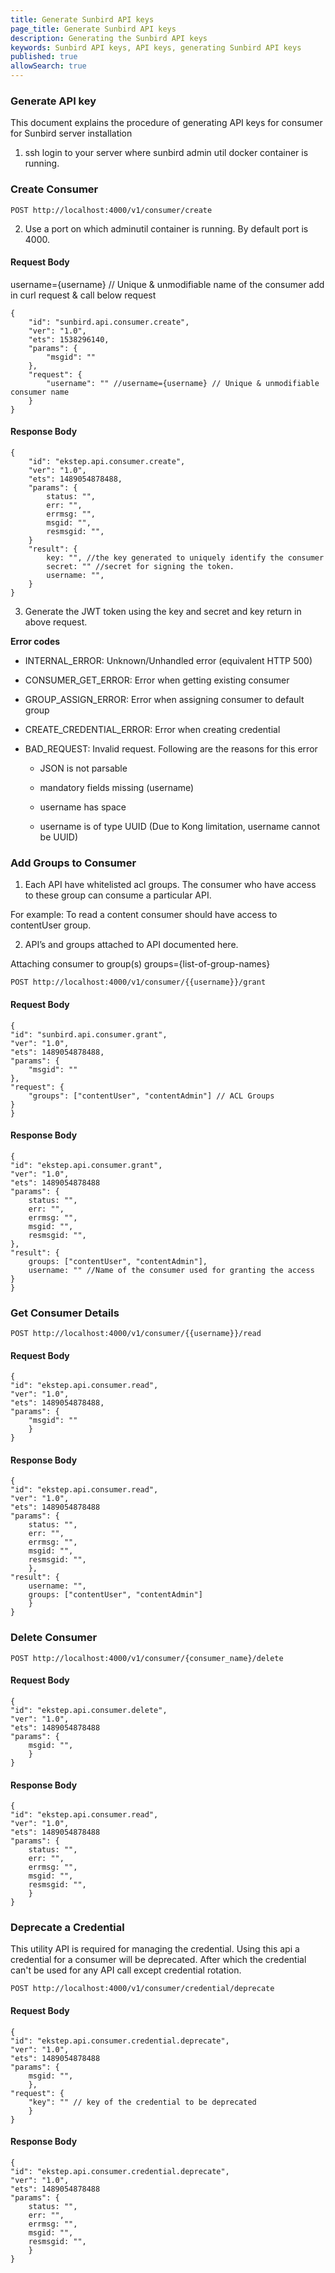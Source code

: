 ```yaml
---
title: Generate Sunbird API keys 
page_title: Generate Sunbird API keys 
description: Generating the Sunbird API keys 
keywords: Sunbird API keys, API keys, generating Sunbird API keys 
published: true
allowSearch: true
---
```


### Generate API key 

This document explains the procedure of generating API keys for consumer for Sunbird server installation

1. ssh login to your server where sunbird admin util docker container is running. 

### Create Consumer

```POST http://localhost:4000/v1/consumer/create```

2. Use a port on which adminutil container is running. By default port is 4000.

#### Request Body

username={username} // Unique & unmodifiable name of the consumer add in curl request & call below request

    {
        "id": "sunbird.api.consumer.create",
        "ver": "1.0",
        "ets": 1538296140,
        "params": {
            "msgid": ""
        }, 
        "request": {
            "username": "" //username={username} // Unique & unmodifiable consumer name 
        }
    }
 
#### Response Body
    {
        "id": "ekstep.api.consumer.create",
        "ver": "1.0",
        "ets": 1489054878488,
        "params": {
            status: "",
            err: "",
            errmsg: "",
            msgid: "",
            resmsgid: "",
        }
        "result": {
            key: "", //the key generated to uniquely identify the consumer
            secret: "" //secret for signing the token.
            username: "",
        }
    }

3. Generate the JWT token using the key and secret and key return in above request.

**Error codes**

- INTERNAL_ERROR: Unknown/Unhandled error (equivalent HTTP 500)

- CONSUMER_GET_ERROR: Error when getting existing consumer

- GROUP_ASSIGN_ERROR: Error when assigning consumer to default group

- CREATE_CREDENTIAL_ERROR: Error when creating credential

- BAD_REQUEST: Invalid request. Following are the reasons for this error

    - JSON is not parsable

    - mandatory fields missing (username)

    - username has space

    - username is of type UUID (Due to Kong limitation, username cannot be UUID)


### Add Groups to Consumer

1. Each API have whitelisted acl groups. The consumer who have access to these group can consume a particular API.

For example: To read a content consumer should have access to contentUser group. 

2. API’s and groups attached to API documented here.

Attaching consumer to group(s)
groups={list-of-group-names}

```POST http://localhost:4000/v1/consumer/{{username}}/grant```


#### Request Body

    {
    "id": "sunbird.api.consumer.grant",
    "ver": "1.0",
    "ets": 1489054878488,
    "params": {
        "msgid": ""
    }, 
    "request": {
        "groups": ["contentUser", "contentAdmin"] // ACL Groups
    }
    }

#### Response Body 
    {
    "id": "ekstep.api.consumer.grant",
    "ver": "1.0",
    "ets": 1489054878488
    "params": {
        status: "",
        err: "",
        errmsg: "",
        msgid: "",
        resmsgid: "",
    },
    "result": {
        groups: ["contentUser", "contentAdmin"],
        username: "" //Name of the consumer used for granting the access
    }
    }

### Get Consumer Details

```POST http://localhost:4000/v1/consumer/{{username}}/read```

#### Request Body

    {
    "id": "ekstep.api.consumer.read",
    "ver": "1.0",
    "ets": 1489054878488,
    "params": {
        "msgid": ""
        }
    }

#### Response Body
    
    {
    "id": "ekstep.api.consumer.read",
    "ver": "1.0",
    "ets": 1489054878488
    "params": {
        status: "",
        err: "",
        errmsg: "",
        msgid: "",
        resmsgid: "",
        },
    "result": {
        username: "",
        groups: ["contentUser", "contentAdmin"]
        }
    }


### Delete Consumer

```POST http://localhost:4000/v1/consumer/{consumer_name}/delete```

#### Request Body

    {
    "id": "ekstep.api.consumer.delete",
    "ver": "1.0",
    "ets": 1489054878488
    "params": {
        msgid: "",
        }
    }


#### Response Body

    {
    "id": "ekstep.api.consumer.read",
    "ver": "1.0",
    "ets": 1489054878488
    "params": {
        status: "",
        err: "",
        errmsg: "",
        msgid: "",
        resmsgid: "",
        }
    }


### Deprecate a Credential

This utility API is required for managing the credential. Using this api a credential for a consumer will be deprecated. After which the credential can't be used for any API call except credential rotation.

```POST http://localhost:4000/v1/consumer/credential/deprecate```

#### Request Body

    {
    "id": "ekstep.api.consumer.credential.deprecate",
    "ver": "1.0",
    "ets": 1489054878488
    "params": {
        msgid: "",
        }, 
    "request": {
        "key": "" // key of the credential to be deprecated
        }
    }

#### Response Body
    {
    "id": "ekstep.api.consumer.credential.deprecate",
    "ver": "1.0",
    "ets": 1489054878488
    "params": {
        status: "",
        err: "",
        errmsg: "",
        msgid: "",
        resmsgid: "",
        }
    }
